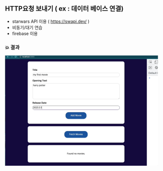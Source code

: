 ## HTTP요청 보내기 ( ex : 데이터 베이스 연결)

- starwars API 이용 ( https://swapi.dev/ )
- 비동기/대기 연습
- firebase 이용

### 💥 결과

<img src="/src/assets/final.gif" alt="완성본"/>
